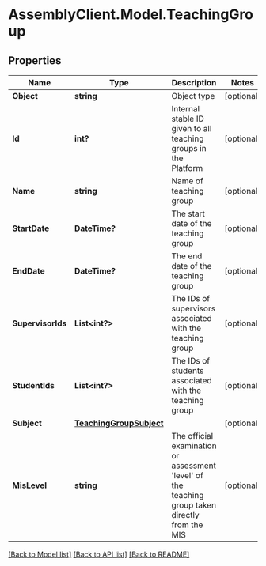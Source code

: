 # AssemblyClient.Model.TeachingGroup
## Properties

Name | Type | Description | Notes
------------ | ------------- | ------------- | -------------
**Object** | **string** | Object type | [optional] 
**Id** | **int?** | Internal stable ID given to all teaching groups in the Platform | [optional] 
**Name** | **string** | Name of teaching group | [optional] 
**StartDate** | **DateTime?** | The start date of the teaching group | [optional] 
**EndDate** | **DateTime?** | The end date of the teaching group | [optional] 
**SupervisorIds** | **List&lt;int?&gt;** | The IDs of supervisors associated with the teaching group | [optional] 
**StudentIds** | **List&lt;int?&gt;** | The IDs of students associated with the teaching group | [optional] 
**Subject** | [**TeachingGroupSubject**](TeachingGroupSubject.md) |  | [optional] 
**MisLevel** | **string** | The official examination or assessment &#39;level&#39; of the teaching group taken directly from the MIS | [optional] 

[[Back to Model list]](../README.md#documentation-for-models) [[Back to API list]](../README.md#documentation-for-api-endpoints) [[Back to README]](../README.md)

